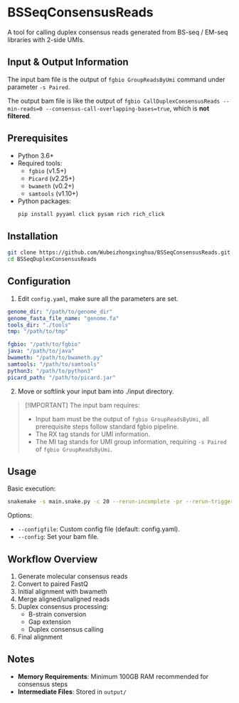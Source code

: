 # BSSeqConsensusReads

A tool for calling duplex consensus reads generated from BS-seq / EM-seq libraries with 2-side UMIs.

## Input & Output Information

The input bam file is the output of `fgbio GroupReadsByUmi` command under parameter `-s Paired`.

The output bam file is like the output of `fgbio CallDuplexConsensusReads --min-reads=0 --consensus-call-overlapping-bases=true`, which is **not filtered**.

## Prerequisites

- Python 3.6+
- Required tools:
  - `fgbio` (v1.5+)
  - `Picard` (v2.25+)
  - `bwameth` (v0.2+)
  - `samtools` (v1.10+)
- Python packages:
  ```bash
  pip install pyyaml click pysam rich rich_click
  ```

## Installation

```bash
git clone https://github.com/Wubeizhongxinghua/BSSeqConsensusReads.git
cd BSSeqDuplexConsensusReads
```

## Configuration

1. Edit `config.yaml`, make sure all the parameters are set.
```yaml
genome_dir: "/path/to/genome_dir"
genome_fasta_file_name: "genome.fa"
tools_dir: "./tools"
tmp: "/path/to/tmp"

fgbio: "/path/to/fgbio"
java: "/path/to/java"
bwameth: "/path/to/bwameth.py"
samtools: "/path/to/samtools"
python3: "/path/to/python3"
picard_path: "/path/to/picard.jar"
```

2. Move or softlink your input bam into ./input directory.

> [!IMPORTANT] The input bam requires:
> - Input bam must be the output of `fgbio GroupReadsByUmi`, all prerequisite steps follow standard fgbio pipeline.
> - The RX tag stands for UMI information.
> - The MI tag stands for UMI group information, requiring `-s Paired` of `fgbio GroupReadsByUmi`.


## Usage

Basic execution:
```bash
snakemake -s main.snake.py -c 20 --rerun-incomplete -pr --rerun-triggers mtime --configfile config_self.yaml --config bam="input/test.bam"
```

Options:
- `--configfile`: Custom config file (default: config.yaml).
- `--config`: Set your bam file.

## Workflow Overview

1. Generate molecular consensus reads
2. Convert to paired FastQ
3. Initial alignment with bwameth
4. Merge aligned/unaligned reads
5. Duplex consensus processing:
   - B-strain conversion
   - Gap extension
   - Duplex consensus calling
6. Final alignment

## Notes

- **Memory Requirements**: Minimum 100GB RAM recommended for consensus steps
- **Intermediate Files**: Stored in `output/`

